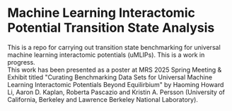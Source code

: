 # Machine Learning Interactomic Potential Transition State Analysis
This is a repo for carrying out transition state benchmarking for universal machine learning interactomic potentials (uMLIPs). This is a work in progress. \
This work has been presented as a poster at MRS 2025 Spring Meeting & Exhibit titled "Curating Benchmarking Data Sets for Universal Machine Learning Interactomic Potentials Beyond Equilirbium" by Haoming Howard Li, Aaron D. Kaplan, Roberta Pascazio and Kristin A. Persson (University of California, Berkeley and Lawrence Berkeley National Laboratory).
